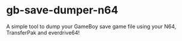 # gb-save-dumper-n64
A simple tool to dump your GameBoy save game file using your N64, TransferPak and everdrive64!
